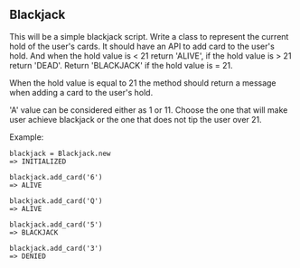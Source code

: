 ## Blackjack

This will be a simple blackjack script. Write a class to represent the current hold of the user's cards. It should have an API to add card to the user's hold. And when the hold value is < 21 return 'ALIVE', if the hold value is > 21 return 'DEAD'. Return 'BLACKJACK' if the hold value is = 21.

When the hold value is equal to 21 the method should return a message when adding a card to the user's hold.

'A' value can be considered either as 1 or 11. Choose the one that will make user achieve blackjack or the one that does not tip the user over 21.

Example:

```
blackjack = Blackjack.new
=> INITIALIZED

blackjack.add_card('6')
=> ALIVE

blackjack.add_card('Q')
=> ALIVE

blackjack.add_card('5')
=> BLACKJACK

blackjack.add_card('3')
=> DENIED
